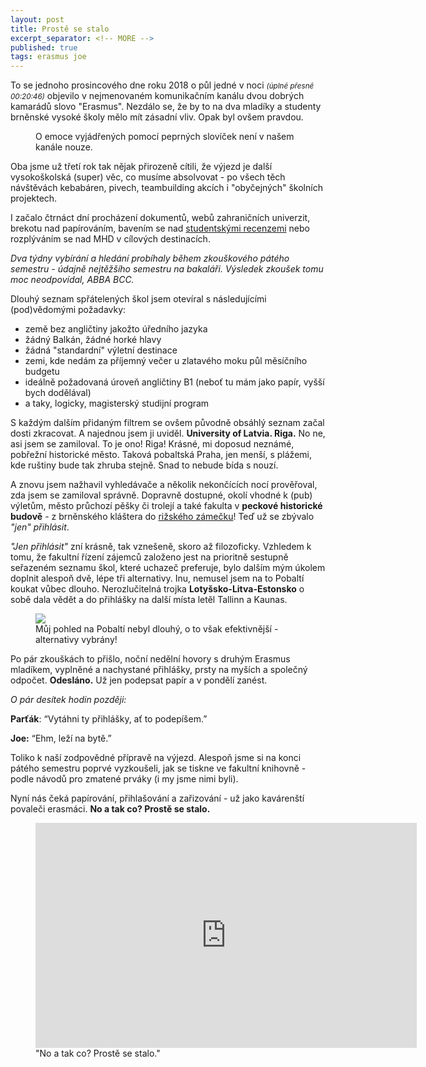 ```yaml
---
layout: post
title: Prostě se stalo
excerpt_separator: <!-- MORE -->
published: true
tags: erasmus joe
---
```

<p class="intro"><span class="dropcap">T</span>o se jednoho prosincového dne roku 2018 o půl jedné v noci <small><i>(úplně přesně 00:20:46)</i></small> objevilo v nejmenovaném komunikačním kanálu dvou dobrých kamarádů slovo "Erasmus". Nezdálo se, že by to na dva mladíky a studenty brněnské vysoké školy mělo mít zásadní vliv. Opak byl ovšem pravdou.
 </p>
 
 <!-- MORE -->
 
 <figure>
 <img src="{{ '/assets/img/2018-01-26-messenger.png' | prepend: site.baseurl }}" alt="" class="img-center"> 
   <figcaption>O emoce vyjádřených pomocí peprných slovíček není v našem kanále nouze.</figcaption>
 </figure>
 
 Oba jsme už třetí rok tak nějak přirozeně cítili, že výjezd je další vysokoškolská (super) věc, co musíme absolvovat - po všech těch návštěvách kebabáren, pivech, teambuilding akcích i "obyčejných" školních projektech.
 
 I začalo čtrnáct dní procházení dokumentů, webů zahraničních univerzit, brekotu nad papírováním, bavením se nad [studentskými recenzemi](http://erasmus-databaze.naep.cz) nebo rozplýváním se nad MHD v cílových destinacích.
 
 *Dva týdny vybírání a hledání probíhaly během zkouškového pátého semestru - údajně nejtěžšího semestru na bakaláři. Výsledek zkoušek tomu moc neodpovídal, ABBA BCC.*
 
 Dlouhý seznam spřátelených škol jsem otevíral s následujícími (pod)vědomými požadavky:
 - země bez angličtiny jakožto úředního jazyka
 - žádný Balkán, žádné horké hlavy
 - žádná "standardní" výletní destinace
 - zemi, kde nedám za příjemný večer u zlatavého moku půl měsíčního budgetu
 - ideálně požadovaná úroveň angličtiny B1 (neboť tu mám jako papír, vyšší bych dodělával)
 - a taky, logicky, magisterský studijní program

 S každým dalším přidaným filtrem se ovšem původně obsáhlý seznam začal dosti zkracovat. A najednou jsem ji uviděl. **University of Latvia. Riga.** No ne, asi jsem se zamiloval. To je ono! Riga! Krásné, mi doposud neznámé, pobřežní historické město. Taková pobaltská Praha, jen menší, s plážemi, kde ruštiny bude tak zhruba stejně. Snad to nebude bída s nouzí.
 
 A znovu jsem nažhavil vyhledávače a několik nekončících nocí prověřoval, zda jsem se zamiloval správně. Dopravně dostupné, okolí vhodné k (pub) výletům, město průchozí pěšky či trolejí a také fakulta v **peckové historické budově** - z brněnského kláštera do [rižského zámečku](https://goo.gl/maps/uozULz5NYxL2)! Teď už se zbývalo *"jen" přihlásit*. 
 
 *"Jen přihlásit"* zní krásně, tak vznešeně, skoro až filozoficky. Vzhledem k tomu, že fakultní řízení zájemců založeno jest na prioritně sestupně seřazeném seznamu škol, které uchazeč preferuje, bylo dalším mým úkolem doplnit alespoň dvě, lépe tři alternativy. Inu, nemusel jsem na to Pobaltí koukat vůbec dlouho. Nerozlučitelná trojka **Lotyšsko-Litva-Estonsko** o sobě dala vědět a do přihlášky na další místa letěl Tallinn a Kaunas.
 
 <figure>
 	<img src="https://upload.wikimedia.org/wikipedia/commons/5/5c/Baltic_States.png" class="img-center" style="max-height: 610px">
  <figcaption>Můj pohled na Pobaltí nebyl dlouhý, o to však efektivnější - alternativy vybrány!</figcaption>
 </figure>
 
 
Po pár zkouškách to přišlo, noční nedělní hovory s druhým Erasmus mladíkem, vyplněné a nachystané přihlášky, prsty na myších a společný odpočet. **Odesláno.** Už jen podepsat papír a v pondělí zanést.

*O pár desítek hodin později:*

**Parťák**: “Vytáhni ty přihlášky, ať to podepíšem.”

**Joe:** “Ehm, leží na bytě.”

Toliko k naší zodpovědné přípravě na výjezd. Alespoň jsme si na konci pátého semestru poprvé vyzkoušeli, jak se tiskne ve fakultní knihovně - podle návodů pro zmatené prváky (i my jsme nimi byli).


Nyní nás čeká papírování, přihlašování a zařizování - už jako kavárenští povaleči erasmáci.
**No a tak co? Prostě se stalo.**

<figure>
 <iframe width="610" height="360" class="img-center d-block"
  src="https://www.youtube.com/embed/TYAYA_30DRc"
  frameborder="0"></iframe>
  <figcaption>"No a tak co? Prostě se stalo."</figcaption>
</figure>
  
